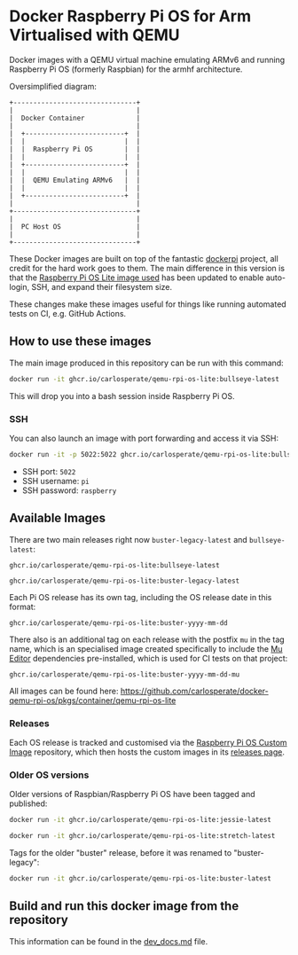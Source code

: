 # Docker Raspberry Pi OS for Arm Virtualised with QEMU

Docker images with a QEMU virtual machine emulating ARMv6 and running
Raspberry Pi OS (formerly Raspbian) for the armhf architecture.

Oversimplified diagram:

```
+-------------------------------+
|                               |
|  Docker Container             |
|                               |
|  +-------------------------+  |
|  |                         |  |
|  |  Raspberry Pi OS        |  |
|  |                         |  |
|  +-------------------------+  |
|  |                         |  |
|  |  QEMU Emulating ARMv6   |  |
|  |                         |  |
|  +-------------------------+  |
|                               |
+-------------------------------+
|                               |
|  PC Host OS                   |
|                               |
+-------------------------------+
```

These Docker images are built on top of the fantastic
[dockerpi](https://github.com/lukechilds/dockerpi) project, all credit for
the hard work goes to them. The main difference in this version is that the
[Raspberry Pi OS Lite image used](https://github.com/carlosperate/rpi-os-custom-image)
has been updated to enable auto-login, SSH, and expand their filesystem size.

These changes make these images useful for things like running automated
tests on CI, e.g. GitHub Actions.

## How to use these images

The main image produced in this repository can be run with this command:

```bash
docker run -it ghcr.io/carlosperate/qemu-rpi-os-lite:bullseye-latest
```

This will drop you into a bash session inside Raspberry Pi OS.

### SSH

You can also launch an image with port forwarding and access it via SSH:

```bash
docker run -it -p 5022:5022 ghcr.io/carlosperate/qemu-rpi-os-lite:bullseye-latest
```

- SSH port: `5022`
- SSH username: `pi`
- SSH password: `raspberry`

## Available Images

There are two main releases right now `buster-legacy-latest` and
`bullseye-latest`:

```
ghcr.io/carlosperate/qemu-rpi-os-lite:bullseye-latest
```

```
ghcr.io/carlosperate/qemu-rpi-os-lite:buster-legacy-latest
```

Each Pi OS release has its own tag, including the OS release date in this
format:

```
ghcr.io/carlosperate/qemu-rpi-os-lite:buster-yyyy-mm-dd
```

There also is an additional tag on each release with the postfix `mu` in the
tag name, which is an specialised image created specifically to include the
[Mu Editor](https://github.com/mu-editor/mu) dependencies pre-installed,
which is used for CI tests on that project:

```
ghcr.io/carlosperate/qemu-rpi-os-lite:buster-yyyy-mm-dd-mu
```

All images can be found here:
https://github.com/carlosperate/docker-qemu-rpi-os/pkgs/container/qemu-rpi-os-lite

### Releases

Each OS release is tracked and customised via the
[Raspberry Pi OS Custom Image](https://github.com/carlosperate/rpi-os-custom-image)
repository, which then hosts the custom images in its
[releases page](https://github.com/carlosperate/rpi-os-custom-image/releases).

### Older OS versions

Older versions of Raspbian/Raspberry Pi OS have been tagged and published:

```bash
docker run -it ghcr.io/carlosperate/qemu-rpi-os-lite:jessie-latest
```

```bash
docker run -it ghcr.io/carlosperate/qemu-rpi-os-lite:stretch-latest
```

Tags for the older "buster" release, before it was renamed to "buster-legacy":

```bash
docker run -it ghcr.io/carlosperate/qemu-rpi-os-lite:buster-latest
```

## Build and run this docker image from the repository

This information can be found in the [dev_docs.md](dev_docs.md) file.
